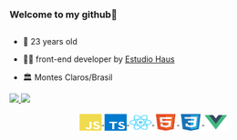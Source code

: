 ### Welcome to my github👋

##
- 👦 23 years old

- 👩‍💻 front-end developer by <a href="https://estudiohaus.com/" target="_blank">Estudio Haus</a>

- 🏛 Montes Claros/Brasil


<div>
  <a href="https://github.com/DanteBorges">
  <img height="180em" src="https://github-readme-stats.vercel.app/api?username=DanteBorges&show_icons=true&theme=tokyonight&include_all_commits=true&count_private=true"/>
  <img height="180em" src="https://github-readme-stats.vercel.app/api/top-langs/?username=DanteBorges&layout=compact&langs_count=7&theme=tokyonight"/>
</div>
<div style="display: inline_block"><br>
  <div align="center">
        <img align="center" alt="Daniel-Js" height="30" width="40" src="https://raw.githubusercontent.com/devicons/devicon/master/icons/javascript/javascript-plain.svg">
  <img align="center" alt="Daniel-Ts" height="30" width="40" src="https://raw.githubusercontent.com/devicons/devicon/master/icons/typescript/typescript-plain.svg">
  <img align="center" alt="Daniel-React" height="30" width="40" src="https://raw.githubusercontent.com/devicons/devicon/master/icons/react/react-original.svg">
  <img align="center" alt="Daniel-HTML" height="30" width="40" src="https://raw.githubusercontent.com/devicons/devicon/master/icons/html5/html5-original.svg">
  <img align="center" alt="Daniel-CSS" height="30" width="40" src="https://raw.githubusercontent.com/devicons/devicon/master/icons/css3/css3-original.svg">
  <img align="center" alt="Daniel-Vue" height="30" width="40" src="https://raw.githubusercontent.com/devicons/devicon/master/icons/vuejs/vuejs-original.svg">
    </div>

</div>
  
 
